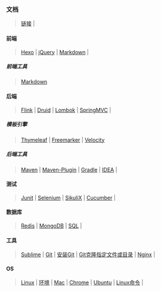 ### 文档

>[链接](link.md)	|

#### 前端
>[Hexo](fore-end/HexoBlog.md)	|
>[jQuery](fore-end/jQuery.md)	|
>[Markdown](fore-end/Markdown.md)	|

##### 前端工具
>[Markdown](fore-end/tools/Markdown.md)

#### 后端
>[Flink](back-end/Flink.md)	|
>[Druid](back-end/Druid.md)	|
>[Lombok](back-end/Lombok.md)	|
>[SpringMVC](back-end/SpringMVC.md)	|

##### 模板引擎
>[Thymeleaf](back-end/templates/Thymeleaf.md)	|
>[Freemarker](back-end/templates/Freemarker.md)	|
>[Velocity](back-end/templates/Velocity.md)	

##### 后端工具
>[Maven](back-end/tools/Maven.md)	|
>[Maven-Plugin](back-end/tools/Maven-Plugin.md)	|
>[Gradle](back-end/tools/Gradle.md)	|
>[IDEA](back-end/tools/IDEA.md)	|

#### 测试
>[Junit](testing/Junit.md)	|
>[Selenium](testing/Selenium.md)	|
>[SikuliX](testing/SikuliX.md)	|
>[Cucumber](testing/Cucumber.md)	|

#### 数据库
>[Redis](database/Redis.md)	|
>[MongoDB](database/MongoDB.mdown)	|
>[SQL](database/SQL.md)	|

#### 工具
>[Sublime](tools/Sublime.md)	|
>[Git](tools/Git.md)	|
>[安装Git](tools/Git-Install.md)	|
>[Git克隆指定文件或目录](tools/GitSparseCheckout.mdown)	|
>[Nginx](tools/Nginx.mdown)	|

#### OS
>[Linux](os/Linux.md)	|
>[环境](os/Environment.md)	|
>[Mac](os/Mac.md)	|
>[Chrome](os/Chrome.md)	|
>[Ubuntu](os/Ubuntu.md)	|
>[Linux命令](os/LinuxCommand.md)	|